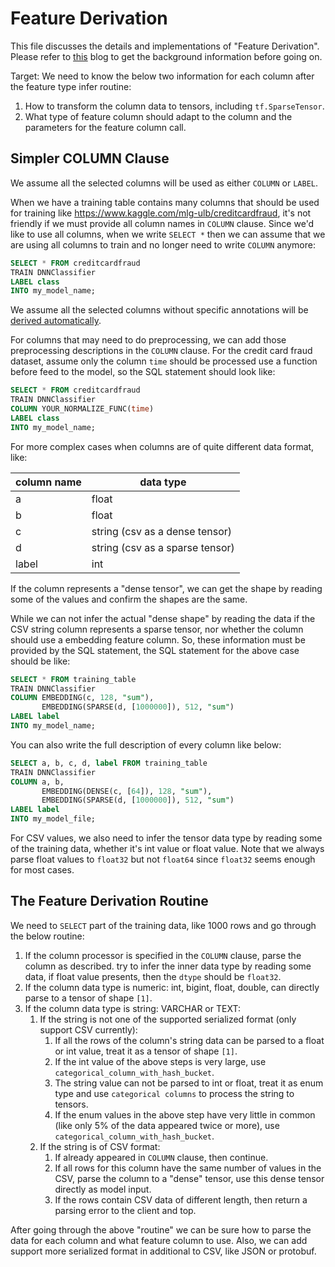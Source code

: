 # Feature Derivation

This file discusses the details and implementations of "Feature Derivation".
Please refer to [this](https://medium.com/@SQLFlow/feature-derivation-the-conversion-from-sql-data-to-tensors-833519db1467) blog to
get the background information before going on.

Target: We need to know the below two information for each column after the
feature type infer routine:

1. How to transform the column data to tensors, including `tf.SparseTensor`.
2. What type of feature column should adapt to the column and the parameters
   for the feature column call.

## Simpler COLUMN Clause

We assume all the selected columns will be used as either `COLUMN` or `LABEL`.

When we have a training table contains many columns that should be used
for training like https://www.kaggle.com/mlg-ulb/creditcardfraud, it's
not friendly if we must provide all column names in `COLUMN` clause.
Since we'd like to use all columns, when we write `SELECT *` then we can
assume that we are using all columns to train and no longer need to write
`COLUMN` anymore:

```sql
SELECT * FROM creditcardfraud
TRAIN DNNClassifier
LABEL class
INTO my_model_name;
```

We assume all the selected columns without specific annotations will be [derived automatically](#the-feature-derivation-routine).

For columns that may need to do preprocessing, we can add those preprocessing
descriptions in the `COLUMN` clause. For the credit card fraud dataset, assume
only the column `time` should be processed use a function before feed to the model, so
the SQL statement should look like:

```sql
SELECT * FROM creditcardfraud
TRAIN DNNClassifier
COLUMN YOUR_NORMALIZE_FUNC(time)
LABEL class
INTO my_model_name;
```

For more complex cases when columns are of quite different data format, like:

| column name | data type |
| ----------- | --------- |
| a | float |
| b | float |
| c | string (csv as a dense tensor) |
| d | string (csv as a sparse tensor) |
| label | int |

If the column represents a "dense tensor", we can get the shape by reading
some of the values and confirm the shapes are the same.

While we can not infer the actual "dense shape" by reading the data if the CSV
string column represents a sparse tensor, nor whether the column should use a
embedding feature column. So, these information must be provided by the SQL
statement, the SQL statement for the above case should be like:

```sql
SELECT * FROM training_table
TRAIN DNNClassifier
COLUMN EMBEDDING(c, 128, "sum"),
       EMBEDDING(SPARSE(d, [1000000]), 512, "sum")
LABEL label
INTO my_model_name;
```

You can also write the full description of every column like below:

```sql
SELECT a, b, c, d, label FROM training_table
TRAIN DNNClassifier
COLUMN a, b,
       EMBEDDING(DENSE(c, [64]), 128, "sum"),
       EMBEDDING(SPARSE(d, [1000000]), 512, "sum")
LABEL label
INTO my_model_file;
```

For CSV values, we also need to infer the tensor data type by reading some of
the training data, whether it's int value or float value. Note that we always parse
float values to `float32` but not `float64` since `float32` seems enough for most cases.

## The Feature Derivation Routine

We need to `SELECT` part of the training data, like 1000 rows and go through the below routine:

1. If the column processor is specified in the `COLUMN` clause, parse the column as described.
   try to infer the inner data type by reading some data, if float value presents, then the
   `dtype` should be `float32`.
2. If the column data type is numeric: int, bigint, float, double, can directly parse to a tensor of shape `[1]`.
3. If the column data type is string: VARCHAR or TEXT:
   1. If the string is not one of the supported serialized format (only support CSV currently):
      1. If all the rows of the column's string data can be parsed to a float or int value,
         treat it as a tensor of shape `[1]`.
      2. If the int value of the above steps is very large, use `categorical_column_with_hash_bucket`.
      3. The string value can not be parsed to int or float, treat it as enum type and use
         `categorical columns` to process the string to tensors.
      4. If the enum values in the above step have very little in common (like only 5% of the data appeared twice or more), use `categorical_column_with_hash_bucket`.
    2. If the string is of CSV format:
       1. If already appeared in `COLUMN` clause, then continue.
       2. If all rows for this column have the same number of values in the CSV, parse the column to a "dense" tensor, use this dense tensor directly as model input.
       3. If the rows contain CSV data of different length, then return a parsing error to the
          client and top.

After going through the above "routine" we can be sure how to parse the data for each column and
what feature column to use. Also, we can add support more serialized format in additional to CSV,
like JSON or protobuf.
